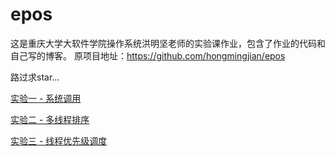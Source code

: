 # epos

这是重庆大学大软件学院操作系统洪明坚老师的实验课作业，包含了作业的代码和自己写的博客。
原项目地址：https://github.com/hongmingjian/epos

路过求star...

[实验一 - 系统调用](/post/exp1.md)

[实验二 - 多线程排序](/post/exp2.md)

[实验三 - 线程优先级调度](/post/exp3.md)
